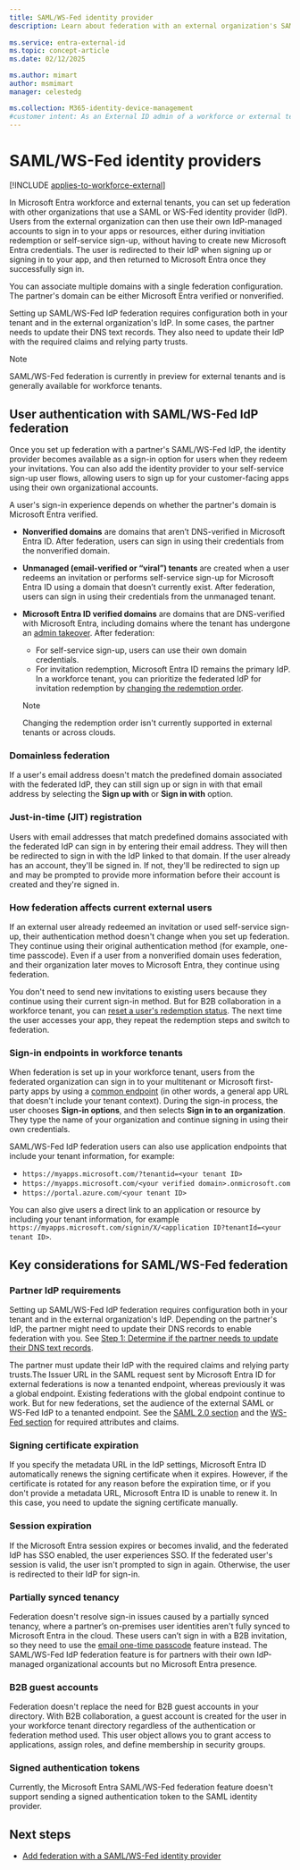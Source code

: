 ```yaml
---
title: SAML/WS-Fed identity provider
description: Learn about federation with an external organization's SAML/WS-Fed identity provider (IdP) for external user self-service sign-up and invitation redemption.
 
ms.service: entra-external-id
ms.topic: concept-article
ms.date: 02/12/2025

ms.author: mimart
author: msmimart
manager: celestedg

ms.collection: M365-identity-device-management
#customer intent: As an External ID admin of a workforce or external tenant, I want to configure and enable federation with a SAML/WS-Fed identity provider (IdP) for external users, so that they can easily use self-service sign-up or redeem  invitations and access our apps and resources.
---
```


# SAML/WS-Fed identity providers

[!INCLUDE [applies-to-workforce-external](./includes/applies-to-workforce-external.md)]

In Microsoft Entra workforce and external tenants, you can set up federation with other organizations that use a SAML or WS-Fed identity provider (IdP). Users from the external organization can then use their own IdP-managed accounts to sign in to your apps or resources, either during invitiation redemption or self-service sign-up, without having to create new Microsoft Entra credentials. The user is redirected to their IdP when signing up or signing in to your app, and then returned to Microsoft Entra once they successfully sign in.

You can associate multiple domains with a single federation configuration. The partner's domain can be either Microsoft Entra verified or nonverified.

Setting up SAML/WS-Fed IdP federation requires configuration both in your tenant and in the external organization's IdP. In some cases, the partner needs to update their DNS text records. They also need to update their IdP with the required claims and relying party trusts.

<!-- Do we need to break down the preview status further by tenant type and invitation vs. SSSU? -->

> [!NOTE]
> SAML/WS-Fed federation is currently in preview for external tenants and is generally available for workforce tenants.

## User authentication with SAML/WS-Fed IdP federation

Once you set up federation with a partner's SAML/WS-Fed IdP, the identity provider becomes available as a sign-in option for users when they redeem your invitations. You can also add the identity provider to your self-service sign-up user flows, allowing users to sign up for your customer-facing apps using their own organizational accounts.

A user's sign-in experience depends on whether the partner's domain is Microsoft Entra verified.

- **Nonverified domains** are domains that aren’t DNS-verified in Microsoft Entra ID. After federation, users can sign in using their credentials from the nonverified domain.

- **Unmanaged (email-verified or “viral”) tenants** are created when a user redeems an invitation or performs self-service sign-up for Microsoft Entra ID using a domain that doesn’t currently exist. After federation, users can sign in using their credentials from the unmanaged tenant.

- **Microsoft Entra ID verified domains** are domains that are DNS-verified with Microsoft Entra, including domains where the tenant has undergone an [admin takeover](~/identity/users/domains-admin-takeover.md). After federation:
   - For self-service sign-up, users can use their own domain credentials.
   - For invitation redemption, Microsoft Entra ID remains the primary IdP. In a workforce tenant, you can prioritize the federated IdP for invitation redemption by [changing the redemption order](cross-tenant-access-overview.md#configurable-redemption).

   > [!NOTE]
   > Changing the redemption order isn't currently supported in external tenants or across clouds.

<!-- Is this correct, that federation takes precedence for SSSU but not for invitations in both tenant types? -->

### Domainless federation

If a user's email address doesn't match the predefined domain associated with the federated IdP, they can still sign up or sign in with that email address by selecting the **Sign up with** or **Sign in with** option.

### Just-in-time (JIT) registration

Users with email addresses that match predefined domains associated with the federated IdP can sign in by entering their email address. They will then be redirected to sign in with the IdP linked to that domain. If the user already has an account, they'll be signed in. If not, they'll be redirected to sign up and may be prompted to provide more information before their account is created and they're signed in.

### How federation affects current external users

If an external user already redeemed an invitation or used self-service sign-up, their authentication method doesn't change when you set up federation. They continue using their original authentication method (for example, one-time passcode). Even if a user from a nonverified domain uses federation, and their organization later moves to Microsoft Entra, they continue using federation.

You don't need to send new invitations to existing users because they continue using their current sign-in method. But for B2B collaboration in a workforce tenant, you can [reset a user's redemption status](reset-redemption-status.md). The next time the user accesses your app, they repeat the redemption steps and switch to federation. 

### Sign-in endpoints in workforce tenants

When federation is set up in your workforce tenant, users from the federated organization can sign in to your multitenant or Microsoft first-party apps by using a [common endpoint](redemption-experience.md#redemption-process-and-sign-in-through-a-common-endpoint) (in other words, a general app URL that doesn't include your tenant context). During the sign-in process, the user chooses **Sign-in options**, and then selects **Sign in to an organization**. They type the name of your organization and continue signing in using their own credentials.

SAML/WS-Fed IdP federation users can also use application endpoints that include your tenant information, for example:

- `https://myapps.microsoft.com/?tenantid=<your tenant ID>`
- `https://myapps.microsoft.com/<your verified domain>.onmicrosoft.com`
- `https://portal.azure.com/<your tenant ID>`

You can also give users a direct link to an application or resource by including your tenant information, for example `https://myapps.microsoft.com/signin/X/<application ID?tenantId=<your tenant ID>`.

## Key considerations for SAML/WS-Fed federation

### Partner IdP requirements

Setting up SAML/WS-Fed IdP federation requires configuration both in your tenant and in the external organization's IdP. Depending on the partner's IdP, the partner might need to update their DNS records to enable federation with you. See [Step 1: Determine if the partner needs to update their DNS text records](direct-federation.md#step-1-determine-if-the-partner-needs-to-update-their-dns-text-records).

The partner must update their IdP with the required claims and relying party trusts.The Issuer URL in the SAML request sent by Microsoft Entra ID for external federations is now a tenanted endpoint, whereas previously it was a global endpoint. Existing federations with the global endpoint continue to work. But for new federations, set the audience of the external SAML or WS-Fed IdP to a tenanted endpoint. See the [SAML 2.0 section](direct-federation.md#to-configure-a-saml-20-identity-provider) and the [WS-Fed section](direct-federation.md#to-configure-a-ws-fed-identity-provider) for required attributes and claims.

### Signing certificate expiration

If you specify the metadata URL in the IdP settings, Microsoft Entra ID automatically renews the signing certificate when it expires. However, if the certificate is rotated for any reason before the expiration time, or if you don't provide a metadata URL, Microsoft Entra ID is unable to renew it. In this case, you need to update the signing certificate manually.

### Session expiration

If the Microsoft Entra session expires or becomes invalid, and the federated IdP has SSO enabled, the user experiences SSO. If the federated user's session is valid, the user isn't prompted to sign in again. Otherwise, the user is redirected to their IdP for sign-in.

### Partially synced tenancy

Federation doesn't resolve sign-in issues caused by a partially synced tenancy, where a partner’s on-premises user identities aren't fully synced to Microsoft Entra in the cloud. These users can’t sign in with a B2B invitation, so they need to use the [email one-time passcode](one-time-passcode.md) feature instead. The SAML/WS-Fed IdP federation feature is for partners with their own IdP-managed organizational accounts but no Microsoft Entra presence.

### B2B guest accounts

Federation doesn't replace the need for B2B guest accounts in your directory. With B2B collaboration, a guest account is created for the user in your workforce tenant directory regardless of the authentication or federation method used. This user object allows you to grant access to applications, assign roles, and define membership in security groups.  

### Signed authentication tokens

Currently, the Microsoft Entra SAML/WS-Fed federation feature doesn't support sending a signed authentication token to the SAML identity provider.  

## Next steps

- [Add federation with a SAML/WS-Fed identity provider](direct-federation.md)

